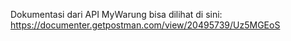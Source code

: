 Dokumentasi dari API MyWarung bisa dilihat di sini:
https://documenter.getpostman.com/view/20495739/Uz5MGEoS
